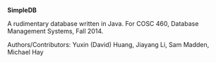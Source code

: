 <b>SimpleDB</b>

<p>
A rudimentary database written in Java. For COSC 460, Database Management Systems, Fall 2014.
</p>

<p>
Authors/Contributors: Yuxin (David) Huang, Jiayang Li, Sam Madden, Michael Hay
</p 
